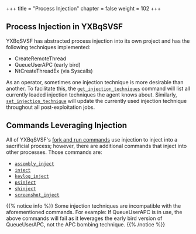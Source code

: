 +++
title = "Process Injection"
chapter = false
weight = 102
+++

## Process Injection in YXBqSVSF

YXBqSVSF has abstracted process injection into its own project and has the following techniques implemented:
- CreateRemoteThread
- QueueUserAPC (early bird)
- NtCreateThreadEx (via Syscalls)

As an operator, sometimes one injection technique is more desirable than another. To facilitate this, the [`get_injection_techniques`](/agents/cuMJKFYD/commands/get_injection_techniques) command will list all currently loaded injection techniques the agent knows about. Similarly, [`set_injection_technique`](/agents/cuMJKFYD/commands/set_injection_technique) will update the currently used injection technique throughout all post-exploitation jobs.

## Commands Leveraging Injection

All of YXBqSVSF's [fork and run commands](/agents/cuMJKFYD/opsec/forkandrun/) use injection to inject into a sacrificial process; however, there are additional commands that inject into other processes. Those commands are:

- [`assembly_inject`](/agents/cuMJKFYD/commands/assembly_inject/)
- [`inject`](/agents/cuMJKFYD/commands/inject/)
- [`keylog_inject`](/agents/cuMJKFYD/commands/keylog/)
- [`psinject`](/agents/cuMJKFYD/commands/psinject/)
- [`shinject`](/agents/cuMJKFYD/commands/shinject/)
- [`screenshot_inject`](/agents/cuMJKFYD/commands/screenshot_inject)

{{% notice info %}}
Some injection techniques are incompatible with the aforementioned commands. For example: If QueueUserAPC is in use, the above commands will fail as it leverages the early bird version of QueueUserAPC, not the APC bombing technique. 
{{% /notice %}}
